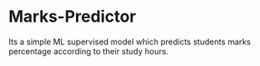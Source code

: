 # Marks-Predictor
Its a simple ML supervised model which predicts students marks percentage according to their study hours.
